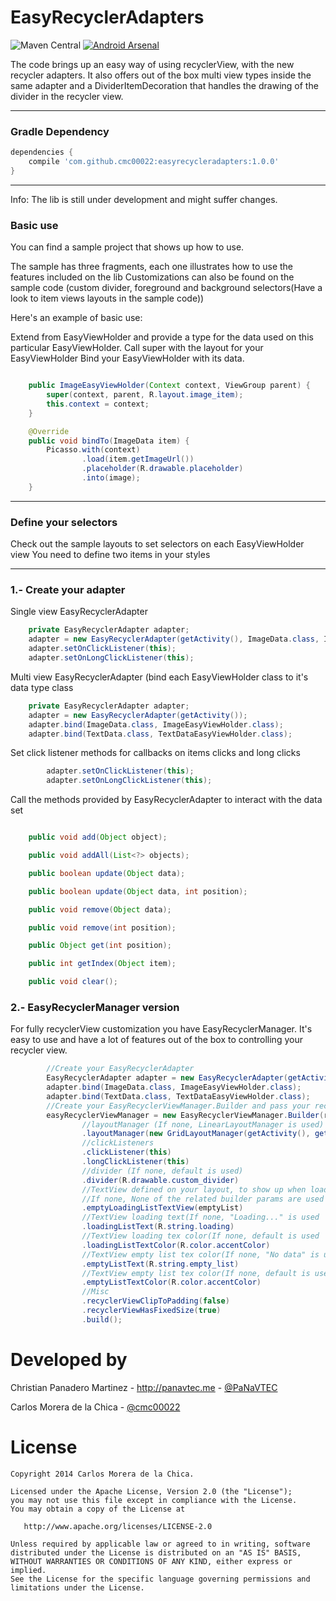 # EasyRecyclerAdapters

![Maven Central](https://img.shields.io/maven-central/v/com.github.cmc00022/easyrecycleradapters.svg)
[![Android Arsenal](https://img.shields.io/badge/Android%20Arsenal-EasyRecyclerAdapters-brightgreen.svg?style=flat)](https://android-arsenal.com/details/1/1417)

The code brings up an easy way of using recyclerView, with the new recycler adapters. It also offers out of the box multi view types inside the same adapter and a DividerItemDecoration that handles the drawing of the divider in the recycler view.

---

### Gradle Dependency

```Groovy
dependencies {
    compile 'com.github.cmc00022:easyrecycleradapters:1.0.0'
}
```

---

Info: The lib is still under development and might suffer changes.

### Basic use

You can find a sample project that shows up how to use.

The sample has three fragments, each one illustrates how to use the features included on the lib
Customizations can also be found on the sample code (custom divider, foreground and background selectors(Have a look to item views layouts in the sample code))

Here's an example of basic use:

Extend from EasyViewHolder and provide a type for the data used on this particular EasyViewHolder.
Call super with the layout for your EasyViewHolder
Bind your EasyViewHolder with its data.

```java

    public ImageEasyViewHolder(Context context, ViewGroup parent) {
        super(context, parent, R.layout.image_item);
        this.context = context;
    }

    @Override
    public void bindTo(ImageData item) {
        Picasso.with(context)
                .load(item.getImageUrl())
                .placeholder(R.drawable.placeholder)
                .into(image);
    }
```
---

### Define your selectors

Check out the sample layouts to set selectors on each EasyViewHolder view
You need to define two items in your styles

---

### 1.- Create your adapter

Single view EasyRecyclerAdapter

```java
    private EasyRecyclerAdapter adapter;
    adapter = new EasyRecyclerAdapter(getActivity(), ImageData.class, ImageEasyViewHolder.class);
    adapter.setOnClickListener(this);
    adapter.setOnLongClickListener(this);
```

Multi view EasyRecyclerAdapter (bind each EasyViewHolder class to it's data type class

```java
    private EasyRecyclerAdapter adapter;
    adapter = new EasyRecyclerAdapter(getActivity());
    adapter.bind(ImageData.class, ImageEasyViewHolder.class);
    adapter.bind(TextData.class, TextDataEasyViewHolder.class);

```

Set click listener methods for callbacks on items clicks and long clicks

```java
        adapter.setOnClickListener(this);
        adapter.setOnLongClickListener(this);
```

Call the methods provided by EasyRecyclerAdapter to interact with the data set

```java

    public void add(Object object);

    public void addAll(List<?> objects);

    public boolean update(Object data);

    public boolean update(Object data, int position);

    public void remove(Object data);

    public void remove(int position);

    public Object get(int position);

    public int getIndex(Object item);

    public void clear();

```

### 2.- EasyRecyclerManager version

For fully recyclerView customization you have EasyRecyclerManager. It's easy to use and have a lot of features out of the box to controlling your recycler view.

```java
        //Create your EasyRecyclerAdapter
        EasyRecyclerAdapter adapter = new EasyRecyclerAdapter(getActivity());
        adapter.bind(ImageData.class, ImageEasyViewHolder.class);
        adapter.bind(TextData.class, TextDataEasyViewHolder.class);
        //Create your EasyRecyclerViewManager.Builder and pass your recyclerView and your EasyRecyclerAdapter
        easyRecyclerViewManager = new EasyRecyclerViewManager.Builder(recyclerView, adapter)
                //layoutManager (If none, LinearLayoutManager is used)
                .layoutManager(new GridLayoutManager(getActivity(), getResources().getInteger(R.integer.grid_columns)))
                //clickListeners
                .clickListener(this)
                .longClickListener(this)
                //divider (If none, default is used)
                .divider(R.drawable.custom_divider)
                //TextView defined on your layout, to show up when loading your data or the recyclerView has not data
                //If none, None of the related builder params are used
                .emptyLoadingListTextView(emptyList)
                //TextView loading text(If none, "Loading..." is used
                .loadingListText(R.string.loading)
                //TextView loading tex color(If none, default is used
                .loadingListTextColor(R.color.accentColor)
                //TextView empty list tex color(If none, "No data" is used
                .emptyListText(R.string.empty_list)
                //TextView empty list tex color(If none, default is used
                .emptyListTextColor(R.color.accentColor)
                //Misc
                .recyclerViewClipToPadding(false)
                .recyclerViewHasFixedSize(true)
                .build();
```

Developed by
=======

Christian Panadero Martinez - <a href="http://panavtec.me">http://panavtec.me</a> - <a href="https://github.com/PaNaVTEC">@PaNaVTEC</a>

Carlos Morera de la Chica - <a href="https://github.com/cmc00022">@cmc00022</a>

License
=======

    Copyright 2014 Carlos Morera de la Chica.

    Licensed under the Apache License, Version 2.0 (the "License");
    you may not use this file except in compliance with the License.
    You may obtain a copy of the License at

       http://www.apache.org/licenses/LICENSE-2.0

    Unless required by applicable law or agreed to in writing, software
    distributed under the License is distributed on an "AS IS" BASIS,
    WITHOUT WARRANTIES OR CONDITIONS OF ANY KIND, either express or implied.
    See the License for the specific language governing permissions and
    limitations under the License.
